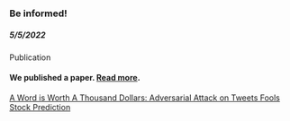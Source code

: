<div class="block-title"><h3>Be <span>informed!</span></h3></div>

<!-- <ul class="news-list">
    <li class="item">
        <div>
            <p class="date">2020/4/15</p>
            <p class="category"><span class="badge bg-success"><i class="fa-solid fa-rss"></i> News</span></p>
            <p class="title"><span class="badge bg-danger">New</span> This is an event! <span class="details">Test ... test test test.</span></p>
            </br>
        </div>
    </li>
    <li class="item">
        <div>
            <p class="date">2020/4/15</p>
            <p class="category"><span class="badge bg-info text-dark"><i class="fa-solid fa-circle-info"></i> Information</span></p>
            <p class="title">This is an announcement!</p>
        </div>
    </li>
    <li class="item">
        <div>
            <p class="date">2020/4/15</p>
            <p class="category"><span class="badge bg-warning text-dark"><i class="fa-regular fa-calendar-check"></i> Event</span></p>
            <p class="title">This is an event!</p>
        </div>
    </li>
</ul> -->



<!-- <div>
    <p class="date">2020/4/15</p>
    <p class="category"><span class="badge bg-success"><i class="fa-solid fa-rss"></i> News</span></p>
    <p class="title"><span class="badge bg-danger">New</span> This is an event! <span class="details">Akdj skdjf bksjdfkjdshfjhkdfdfgdfg dfg.dfg dfgdf.g dfg.dfg. dfgdfgdfg dfgd.</span></p>
    </br>
</div> -->

<!-- <span class="item-company"><span class="badge bg-primary"><i class="fa-solid fa-rss"></i> News</span></span>
<span class="item-company"><span class="badge bg-warning text-dark"><i class="fa-regular fa-calendar-check"></i> Event</span></span> -->

<div class="row">
<div class="col-xs-12 col-sm-12 col-12">
<div class="timeline timeline-second-style clearfix">
<div class="timeline-item clearfix">
    <div class="left-part">
    <h5 class="item-period">5/5/2022</h5>
    <span class="item-company"><span class="badge bg-success"><i class="fa-regular fa-newspaper"></i> Publication</span></span>
    </div>
    <div class="divider"></div>
    <div class="right-part">
    <h4 class="item-title">We published a paper. <a href="https://www.theregister.com/2022/05/05/stock_market_twitter/" target="_blank">Read more</a>.</h4>
    <p><a href="https://arxiv.org/abs/2205.01094" target="_blank">A Word is Worth A Thousand Dollars: Adversarial Attack on Tweets Fools Stock Prediction</a></p>
    </div>
</div>

</div>
</div>
</div>